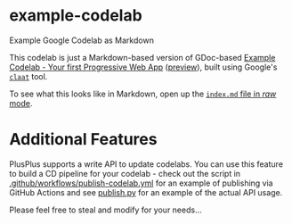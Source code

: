 # example-codelab
Example Google Codelab as Markdown

This codelab is just a Markdown-based version of GDoc-based [Example Codelab - Your first Progressive Web App](https://docs.google.com/document/d/1E6XMcdTexh5O8JwGy42SY3Ehzi8gOfUGiqTiUX6N04o/edit#)
([preview](https://codelabs-preview.appspot.com/?file_id=1E6XMcdTexh5O8JwGy42SY3Ehzi8gOfUGiqTiUX6N04o)), built using Google's [`claat`](https://github.com/googlecodelabs/tools) tool.

To see what this looks like in Markdown, open up the [`index.md` file in *raw* mode](https://raw.githubusercontent.com/plusplusco/example-codelab/main/index.md).

# Additional Features

PlusPlus supports a write API to update codelabs. You can use this feature to build a CD pipeline for your codelab - check out the script in [.github/workflows/publish-codelab.yml](https://github.com/plusplusco/example-codelab/blob/main/.github/workflows/publish-codelab.yml) for an example of publishing via GitHub Actions and see [publish.py](https://github.com/plusplusco/example-codelab/blob/main/publish.py) for an example of the actual API usage.

Please feel free to steal and modify for your needs...
